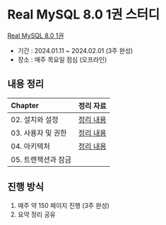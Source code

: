 # Real MySQL 8.0 1권 스터디

[Real MySQL 8.0 1권](http://www.yes24.com/Product/Goods/103415627)

- 기간 : 2024.01.11 ~ 2024.02.01 (3주 완성)
- 장소 : 매주 목요일 점심 (오프라인)

## 내용 정리

| Chapter       | 정리 자료 
:--------------|:-----:
| 02. 설치와 설정      |[정리 내용](https://github.com/shinyeahchan/RealMySQL/blob/main/RealMySQL_02.md)
| 03. 사용자 및 권한      |[정리 내용](https://github.com/shinyeahchan/RealMySQL/blob/main/RealMySQL_03.md)
| 04. 아키텍처      |[정리 내용](https://github.com/shinyeahchan/RealMySQL/blob/main/RealMySQL_04.md)
| 05. 트랜잭션과 잠금  |

## 진행 방식

1. 매주 약 150 페이지 진행 (3주 완성)
2. 요약 정리 공유
